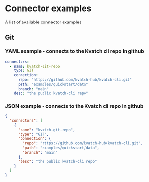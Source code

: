 # Connector examples

A list of available connector examples

## Git

### YAML example - connects to the Kvatch cli repo in github
```yaml
connectors:
  - name: kvatch-git-repo
    type: GIT
    connection:
      repo: "https://github.com/kvatch-hub/kvatch-cli.git"
      path: "examples/quickstart/data"
      branch: "main"  
    desc: "the public kvatch-cli repo"
```

### JSON example - connects to the Kvatch cli repo in github

```json
{
  "connectors": [
    {
      "name": "kvatch-git-repo",
      "type": "GIT",
      "connection": {
        "repo": "https://github.com/kvatch-hub/kvatch-cli.git",
        "path": "examples/quickstart/data",
        "branch": "main"
      },
      "desc": "the public kvatch-cli repo"
    }
  ]
}

```